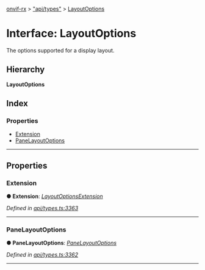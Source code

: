 [onvif-rx](../README.md) > ["api/types"](../modules/_api_types_.md) > [LayoutOptions](../interfaces/_api_types_.layoutoptions.md)

# Interface: LayoutOptions

The options supported for a display layout.

## Hierarchy

**LayoutOptions**

## Index

### Properties

* [Extension](_api_types_.layoutoptions.md#extension)
* [PaneLayoutOptions](_api_types_.layoutoptions.md#panelayoutoptions)

---

## Properties

<a id="extension"></a>

###  Extension

**● Extension**: *[LayoutOptionsExtension](_api_types_.layoutoptionsextension.md)*

*Defined in [api/types.ts:3363](https://github.com/patrickmichalina/onvif-rx/blob/d62cee9/src/api/types.ts#L3363)*

___
<a id="panelayoutoptions"></a>

###  PaneLayoutOptions

**● PaneLayoutOptions**: *[PaneLayoutOptions](_api_types_.panelayoutoptions.md)*

*Defined in [api/types.ts:3362](https://github.com/patrickmichalina/onvif-rx/blob/d62cee9/src/api/types.ts#L3362)*

___

